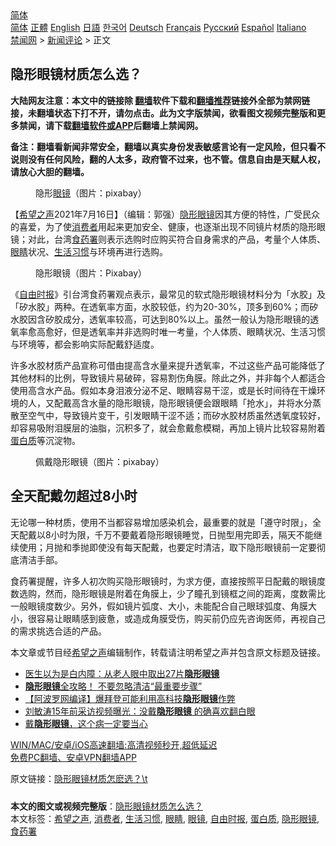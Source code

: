  <!-- 面包屑导航 --> <div class="breadcrumb"><!-- GTranslate: https://gtranslate.io/ -->  <div class="switcher notranslate">  <div class="selected">  <a href="#" onclick="return false;"> 简体</a>  </div>  <div class="option">  <a href="https://www.bannedbook.org" onclick="doGTranslate('zh-CN|zh-CN');jQuery('div.switcher div.selected a').html(jQuery(this).html());return false;" title="简体中文" class="nturl selected"> 简体</a>  <a href="https://www.bannedbook.org/zh-tw/" onclick="doGTranslate('zh-CN|zh-TW');jQuery('div.switcher div.selected a').html(jQuery(this).html());return false;" title="繁體中文" class="nturl"> 正體</a>  <a href="https://www.bannedbook.org/en/" onclick="doGTranslate('zh-CN|en');jQuery('div.switcher div.selected a').html(jQuery(this).html());return false;" title="English" class="nturl"> English</a>  <a href="https://www.bannedbook.org/ja/" onclick="doGTranslate('zh-CN|ja');jQuery('div.switcher div.selected a').html(jQuery(this).html());return false;" title="日本語" class="nturl"> 日語</a>  <a href="https://www.bannedbook.org/ko/" onclick="doGTranslate('zh-CN|ko');jQuery('div.switcher div.selected a').html(jQuery(this).html());return false;" title="한국어" class="nturl"> 한국어</a>  <a href="https://www.bannedbook.org/de/" onclick="doGTranslate('zh-CN|de');jQuery('div.switcher div.selected a').html(jQuery(this).html());return false;" title="Deutsch" class="nturl"> Deutsch</a>  <a href="https://www.bannedbook.org/fr/" onclick="doGTranslate('zh-CN|fr');jQuery('div.switcher div.selected a').html(jQuery(this).html());return false;" title="Français" class="nturl"> Français</a>  <a href="https://www.bannedbook.org/ru/" onclick="doGTranslate('zh-CN|ru');jQuery('div.switcher div.selected a').html(jQuery(this).html());return false;" title="Русский" class="nturl"> Русский</a>  <a href="https://www.bannedbook.org/es/" onclick="doGTranslate('zh-CN|es');jQuery('div.switcher div.selected a').html(jQuery(this).html());return false;" title="Español" class="nturl"> Español</a>  <a href="https://www.bannedbook.org/it/" onclick="doGTranslate('zh-CN|it');jQuery('div.switcher div.selected a').html(jQuery(this).html());return false;" title="Italiano" class="nturl"> Italiano</a>  </div>  </div>      <div class='breadcrumb-sub'><!-- Breadcrumb NavXT 6.3.0 --> <a href="https://www.bannedbook.org/" class="home">禁闻网</a> &gt; <a href="https://www.bannedbook.org/bnews/comments/" class="category">新闻评论</a> &gt; 正文</div></div><h2>隐形眼镜材质怎么选？</h2> <p class="notice"><b>大陆网友注意：本文中的链接除 <a href="https://github.com/bannedbook/fanqiang" >翻墙</a>软件下载和<a href="https://github.com/killgcd/justmysocks/blob/master/README.md">翻墙推荐</a>链接外全部为禁网链接，未翻墙状态下打不开，请勿点击。此为文字版禁闻，欲看图文视频完整版和更多禁闻，请下载<a href="https://github.com/bannedbook/fanqiang">翻墙软件或APP</a>后翻墙上禁闻网。</p><p>备注：翻墙看新闻非常安全，翻墙以真实身份发表敏感言论有一定风险，但只看不说则没有任何风险，翻的人太多，政府管不过来，也不管。信息自由是天赋人权，请放心大胆的翻墙。</b></p>  <div class="entry"> <figure><figcaption>隐形<a href="https://www.bannedbook.org/bnews/tag/%e7%9c%bc%e9%95%9c/" class="st_tag internal_tag" rel="tag" title="标签 眼镜 下的日志">眼镜</a>（图片：pixabay）</figcaption></figure> <p>【<span class='wp_keywordlink_affiliate'><a href="https://www.soundofhope.org" title="希望之声" target="_blank">希望之声</a></span>2021年7月16日】（编辑：郭强）<a href="https://www.bannedbook.org/bnews/tag/%E9%9A%90%E5%BD%A2%E7%9C%BC%E9%95%9C/" class="st_tag internal_tag" rel="tag" title="标签 隐形眼镜 下的日志">隐形眼镜</a>因其方便的特性，广受民众的喜爱，为了使<a href="https://www.bannedbook.org/bnews/tag/%E6%B6%88%E8%B4%B9%E8%80%85/" class="st_tag internal_tag" rel="tag" title="标签 消费者 下的日志">消费者</a>用起来更加安全、健康，也逐渐出现不同镜片材质的隐形眼镜；对此，台湾<a href="https://www.bannedbook.org/bnews/tag/%E9%A3%9F%E8%8D%AF%E7%BD%B2/" class="st_tag internal_tag" rel="tag" title="标签 食药署 下的日志">食药署</a>则表示选购时应购买符合自身需求的产品，考量个人体质、<a href="https://www.bannedbook.org/bnews/tag/%e7%9c%bc%e7%9d%9b/" class="st_tag internal_tag" rel="tag" title="标签 眼睛 下的日志">眼睛</a>状况、<a href="https://www.bannedbook.org/bnews/tag/%E7%94%9F%E6%B4%BB%E4%B9%A0%E6%83%AF/" class="st_tag internal_tag" rel="tag" title="标签 生活习惯 下的日志">生活习惯</a>与环境再进行选购。</p> <figure><figcaption>隐形眼镜（图片：Pixabay）</figcaption></figure> <p>《<a href="https://www.bannedbook.org/bnews/tag/%e8%87%aa%e7%94%b1%e6%97%b6%e6%8a%a5/" class="st_tag internal_tag" rel="tag" title="标签 自由时报 下的日志">自由时报</a>》引台湾食药署观点表示，最常见的软式隐形眼镜材料分为「水胶」及「矽水胶」两种。在透氧率方面，水胶较低，约为20-30%，顶多到60%；而矽水胶因含矽胶成分，透氧率较高，可达到80%以上。虽然一般认为隐形眼镜的透氧率愈高愈好，但是透氧率并非选购时唯一考量，个人体质、眼睛状况、生活习惯与环境等，都会影响实际配戴舒适度。</p>  <p>许多水胶材质产品宣称可借由提高含水量来提升透氧率，不过这些产品可能降低了其他材料的比例，导致镜片易破碎，容易割伤角膜。除此之外，并非每个人都适合使用高含水产品。假如本身泪液分泌不足、眼睛容易干涩，或是长时间待在干燥环境的人，又配戴高含水量的隐形眼镜，隐形眼镜便会跟眼睛「抢水」，并将水分蒸散至空气中，导致镜片变干，引发眼睛干涩不适；而矽水胶材质虽然透氧度较好，却容易吸附泪膜层的油脂，沉积多了，就会愈戴愈模糊，再加上镜片比较容易附着<a href="https://www.bannedbook.org/bnews/tag/%E8%9B%8B%E7%99%BD%E8%B4%A8/" class="st_tag internal_tag" rel="tag" title="标签 蛋白质 下的日志">蛋白质</a>等沉淀物。</p> <figure><figcaption>佩戴隐形眼镜（图片：pixabay）</figcaption></figure> <h2><strong>全天配戴勿超过8小时</strong></h2> <p>无论哪一种材质，使用不当都容易增加感染机会，最重要的就是「遵守时限」，全天配戴以8小时为限，千万不要戴着隐形眼镜睡觉，日抛型用完即丢，隔天不能继续使用；月抛和季抛即使没有每天配戴，也要定时清洁，取下隐形眼镜前一定要彻底清洁手部。</p>  <p>食药署提醒，许多人初次购买隐形眼镜时，为求方便，直接按照平日配戴的眼镜度数选购，然而，隐形眼镜是附着在角膜上，少了瞳孔到镜框之间的距离，度数需比一般眼镜度数少。另外，假如镜片弧度、大小，未能配合自己眼球弧度、角膜大小，很容易让眼睛感到疲惫，或造成角膜受伤，购买前仍应先咨询医师，再视自己的需求挑选合适的产品。</p> <p>本文章或节目经<a href="https://www.bannedbook.org/bnews/tag/%e5%b8%8c%e6%9c%9b%e4%b9%8b%e5%a3%b0/" class="st_tag internal_tag" rel="tag" title="标签 希望之声 下的日志">希望之声</a>编辑制作，转载请注明希望之声并包含原文标题及链接。 </p>  <ul class='op-related-articles' title='相关阅读'> <li><a href='https://www.bannedbook.org/bnews/cnnews/20210711/1584688.html' target='_blank'>医生以为是白内障：从老人眼中取出27片<b>隐形眼镜</b></a></li> <li><a href='https://www.bannedbook.org/bnews/comments/20210216/1488318.html' target='_blank'><b>隐形眼镜</b>全攻略！ 不要忽略清洁“最重要步骤”</a></li> <li><a href='https://www.bannedbook.org/bnews/cnnews/20201002/1407011.html' target='_blank'>【阿波罗网编译】爆拜登可能利用高科技<b>隐形眼镜</b>作弊</a></li> <li><a href='https://www.bannedbook.org/bnews/yule/20200511/1326337.html' target='_blank'>刘敏涛15年前采访视频曝光：没戴<b>隐形眼镜</b> 的确喜欢翻白眼</a></li> <li><a href='https://www.bannedbook.org/bnews/comments/20200317/1295167.html' target='_blank'>戴<b>隐形眼镜</b>，这个病一定要当心</a></li> </ul> <p class="texttj"> <a href="https://github.com/bannedbook/fanqiang/wiki/V2ray%E6%9C%BA%E5%9C%BA" target="_blank">WIN/MAC/安卓/iOS高速翻墙:高清视频秒开,超低延迟</a><br/> <a href="https://github.com/bannedbook/fanqiang/wiki/%E7%A6%81%E9%97%BB%E7%BD%91%E5%AE%89%E5%8D%93%E7%BF%BB%E5%A2%99%E6%96%B0%E9%97%BBAPP" target="_blank">免费PC翻墙、安卓VPN翻墙APP</a></p><p>原文链接：<a class="src_link"  href="https://www.soundofhope.org/post/524864" target="_blank">隐形眼镜材质怎麽选？\t</a></p> <a name='sharetosocial'></a>  <div style="margin-bottom:5px;padding-bottom:5px;clear:both"> <div id="archive-pix-1" class="banner-ads"> <!-- AuctionX Display platform tag START --> <div id="26318x728x90x621x_ADSLOT2" clicktrack="%%CLICK_URL_ESC%%"></div> <!-- AuctionX Display platform tag END --> </div> <div id="archive-pix-2" class="banner-ads"> <!-- AuctionX Display platform tag START --> <div id="26315x300x250x621x_ADSLOT2" clicktrack="%%CLICK_URL_ESC%%"></div> <!-- AuctionX Display platform tag END --> </div> </div>    <div id="archive-pix-1" class="banner-ads"> <!-- AuctionX Display platform tag START --> <div id="26318x728x90x621x_ADSLOT3" clicktrack="%%CLICK_URL_ESC%%"></div> <!-- AuctionX Display platform tag END --> </div> <div><b>本文的图文或视频完整版</b>：<a href='https://www.bannedbook.org/bnews/comments/20210716/1588530.html'>隐形眼镜材质怎么选？</a></div>  </div><!--END ENTRY--> <div class="postfooter"> <div>本文标签：<a href="https://www.bannedbook.org/bnews/tag/%e5%b8%8c%e6%9c%9b%e4%b9%8b%e5%a3%b0/" rel="tag">希望之声</a>, <a href="https://www.bannedbook.org/bnews/tag/%E6%B6%88%E8%B4%B9%E8%80%85/" rel="tag">消费者</a>, <a href="https://www.bannedbook.org/bnews/tag/%E7%94%9F%E6%B4%BB%E4%B9%A0%E6%83%AF/" rel="tag">生活习惯</a>, <a href="https://www.bannedbook.org/bnews/tag/%e7%9c%bc%e7%9d%9b/" rel="tag">眼睛</a>, <a href="https://www.bannedbook.org/bnews/tag/%e7%9c%bc%e9%95%9c/" rel="tag">眼镜</a>, <a href="https://www.bannedbook.org/bnews/tag/%e8%87%aa%e7%94%b1%e6%97%b6%e6%8a%a5/" rel="tag">自由时报</a>, <a href="https://www.bannedbook.org/bnews/tag/%E8%9B%8B%E7%99%BD%E8%B4%A8/" rel="tag">蛋白质</a>, <a href="https://www.bannedbook.org/bnews/tag/%E9%9A%90%E5%BD%A2%E7%9C%BC%E9%95%9C/" rel="tag">隐形眼镜</a>, <a href="https://www.bannedbook.org/bnews/tag/%E9%A3%9F%E8%8D%AF%E7%BD%B2/" rel="tag">食药署</a></div>  </div><!--END POSTFOOTER--> 